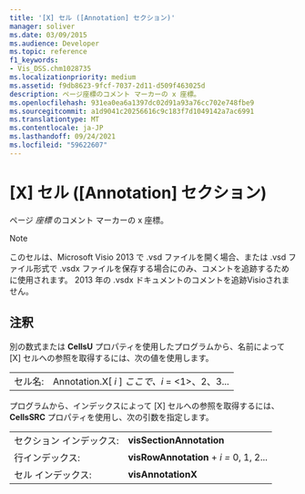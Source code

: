 ```yaml
---
title: '[X] セル ([Annotation] セクション)'
manager: soliver
ms.date: 03/09/2015
ms.audience: Developer
ms.topic: reference
f1_keywords:
- Vis_DSS.chm1028735
ms.localizationpriority: medium
ms.assetid: f9db8623-9fcf-7037-2d11-d509f463025d
description: ページ座標のコメント マーカーの x 座標。
ms.openlocfilehash: 931ea0ea6a1397dc02d91a93a76cc702e748fbe9
ms.sourcegitcommit: a1d9041c20256616c9c183f7d1049142a7ac6991
ms.translationtype: MT
ms.contentlocale: ja-JP
ms.lasthandoff: 09/24/2021
ms.locfileid: "59622607"
---
```

# <a name="x-cell-annotation-section"></a>[X] セル ([Annotation] セクション)

ページ  *座標*  のコメント マーカーの x 座標。 
  
> [!NOTE]
> このセルは、Microsoft Visio 2013 で .vsd ファイルを開く場合、または .vsd ファイル形式で .vsdx ファイルを保存する場合にのみ、コメントを追跡するために使用されます。 2013 年の .vsdx ドキュメントのコメントを追跡Visioされません。 
  
## <a name="remarks"></a>注釈

別の数式または **CellsU** プロパティを使用したプログラムから、名前によって [X] セルへの参照を取得するには、次の値を使用します。 
  
|||
|:-----|:-----|
| セル名:  <br/> | Annotation.X[  *i*  ]  *ここで、i*  = <1>、2、3...  <br/> |
   
プログラムから、インデックスによって [X] セルへの参照を取得するには、**CellsSRC** プロパティを使用し、次の引数を指定します。 
  
|||
|:-----|:-----|
| セクション インデックス:  <br/> |**visSectionAnnotation** <br/> |
| 行インデックス:  <br/> |**visRowAnnotation**  +  *i* *=* 0, 1, 2...  <br/> |
| セル インデックス:  <br/> |**visAnnotationX** <br/> |
   

